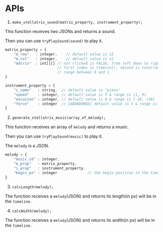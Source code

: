 # APIs

1. `make_stellatrix_sound(matrix_property, instrument_property);`

This function receives two JSONs and returns a sound.

Then you can use `tryPlaySound(sound)` to play it.

```javascript
matrix_property = {
	"m_row"   : integer,    // default value is 12
	"m_col"   : integer,    // default value is 12
	"matrix"  : int[][] // not clicked is FALSE; from left down to right up
                        // first index is time(col), second is tone(row)
                        // range between 0 and 1
}
```

```javascript
instrument_property = {
	"i_name"   : string,  // default value is "piano"
	"speed"    : integer, // default value is 5 & range is [1, 9]
	"excusion" : integer, // default value is 0 & range is [-36, +36]
	"force"    : integer  // [ABANDONED] default value is 5 & range is [1, 9]
}
```

2. `generate_stellatrix_music(array_of_melody);`

This function receives an array of `melody` and returns a music.

Then you can use `tryPlaySound(music)` to play it.

The `melody` is a JSON.

```javascript
melody = {
    "music_id" : integer,              
    "m_prop"   : matrix_property,      
    "i_prop"   : instrument_property,
    "begin_px" : integer              // the begin position in the timeline
}
```

3. `calcLength(melody);`

The function receives a `melody`(JSON) and returns its length(in px) will be in the `timeline`.

4. `calcWidth(melody);`

The function receives a `melody`(JSON) and returns its width(in px) will be in the `timeline`.